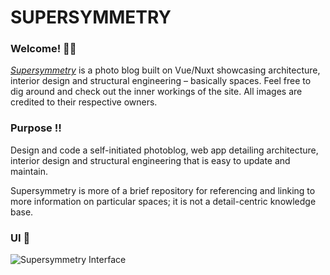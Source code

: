 # SUPERSYMMETRY
### Welcome! 👋🏼
*<a target="_blank" href="http://supersymmetry.design">Supersymmetry</a>* is a photo blog built on Vue/Nuxt showcasing architecture, interior design and structural engineering – basically spaces.
Feel free to dig around and check out the inner workings of the site. All images are credited to their respective owners.

### Purpose ‼️
Design and code a self-initiated photoblog, web app detailing architecture, interior design and structural engineering that is easy to update and maintain.

Supersymmetry is more of a brief repository for referencing and linking to more information on particular spaces; it is not a detail-centric knowledge base.

### UI 📐
![Supersymmetry Interface](http://ohiosveryown.co/img/gh@2x.jpg)
